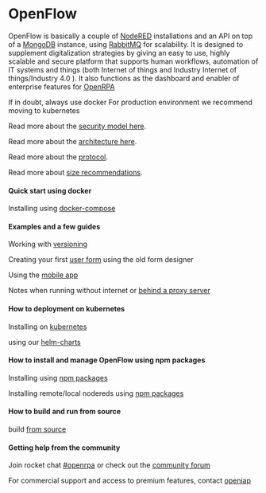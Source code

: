# OpenFlow

OpenFlow is basically a couple of [NodeRED](https://nodered.org/) installations and an API on top of a [MongoDB](https://www.mongodb.com/) instance, using [RabbitMQ](https://www.rabbitmq.com/) for scalability. It is designed to supplement digitalization strategies by giving an easy to use, highly scalable and secure platform that supports human workflows, automation of IT systems and things (both Internet of things and  Industry Internet of things/Industry 4.0 ). It also functions as the dashboard and enabler of enterprise features for [OpenRPA](https://github.com/open-rpa/openrpa)

If in doubt, always use docker
For production environment we recommend moving to kubernetes

Read more about the [security model here](securitymodel).

Read more about the [architecture here](architecture).

Read more about the [protocol](protocol).

Read more about [size recommendations](requirements).

#### Quick start using docker
Installing using [docker-compose](dockercompose)

#### Examples and a few guides

Working with [versioning](versioning)

Creating your first [user form](forms_old) using the old form designer

Using the [mobile app](mobileapp)

Notes when running without internet or [behind a proxy server](proxy)

#### How to deployment on kubernetes

Installing on [kubernetes](kubernetes)

using our [helm-charts](https://github.com/open-rpa/helm-charts/)

#### How to install and manage OpenFlow using npm packages
Installing using [npm packages](npmopenflow)

Installing remote/local nodereds using [npm packages](npmnodered)

#### How to build and run from source
build [from source](buildsource)

#### Getting help from the community
Join rocket chat [#openrpa](https://rocket.openiap.io/)
or check out the [community forum](https://nn.openiap.io/)

For commercial support and access to premium features, contact [openiap](https://openiap.io/)
